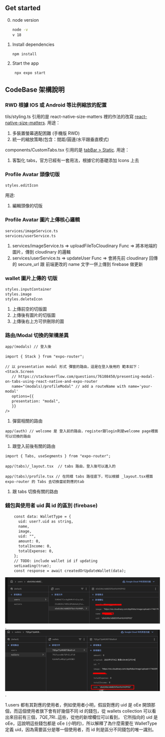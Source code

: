 ## Get started

0. node version

   ```bash
   node -v
   v 18
   ```

1. Install dependencies

   ```bash
   npm install
   ```

2. Start the app

   ```bash
    npx expo start
   ```

## CodeBase 架構說明

### RWD 根據 IOS 或 Android 等比例縮放的配置

tils/styling.ts 引用的是 react-native-size-matters 裡的作法的改寫
[react-native-size-matters](https://www.npmjs.com/package/react-native-size-matters).
用途：

1. 多裝置螢幕適配困難 (手機版 RWD)
2. 統一的縮放策略(包含：間距/圓邊/水平跟垂直模式)

components/CustomTabs.tsx 引用的是
[tabBar > Static](https://reactnavigation.org/docs/bottom-tab-navigator/).
用途：

1. 客製化 tabs，官方已經有一套用法，根據它的基礎添加 Icons 上去

### Profile Avatar 頭像切版

```
styles.editIcon
```

用途:

1. 編輯頭像的切版

### Profile Avatar 圖片上傳核心邏輯

```
services/imageService.ts
services/userService.ts
```

1. services/imageService.ts => uploadFileToCloudinary Func => 將本地端的圖片，傳到 cloudinary 的邏輯
2. services/userService.ts => updateUser Func => 會將先前 cloudinary 回傳的 secure_url 跟 前端更改的 name 文字一併上傳到 firebase 做更新

### wallet 圖片上傳的 切版

```
styles.inputContainer
styles.image
styles.deleteIcon
```

1. 上傳前空的切版圖
2. 上傳後有圖片的切版圖
3. 上傳後右上方可供刪除的圖

### 路由/Modal 切換的架構差異

```
app/(modals) // 登入後

import { Stack } from "expo-router";

// 以 presentation modal 形式 彈窗的路由，這是在登入後用的 範本如下：
<Stack.Screen
   // https://stackoverflow.com/questions/76108450/presenting-modal-on-tabs-using-react-native-and-expo-router
   name="(modals)/profileModal" // add a routeName with name='your-modal'
   options={{
   presentation: "modal",
   }}
/>

```

1. 彈窗相關的路由

```
app/(auth) // welcome 是 登入前的路由，register跟login則是welcome page裡面可以切換的路由
```

1. 跟登入前後有關的路由

```
import { Tabs, useSegments } from "expo-router";

app/(tabs)/_layout.tsx  // tabs 路由，登入後可以進入的

app/(tabs)/profile.tsx // 在同樣 tabs 路徑底下，可以根據 _layout.tsx裡面  expo-router 的 Tabs 去切換當前對應的tab
```

1. 跟 tabs 切換有關的路由

### 錢包與使用者 uid 與 id 的區別 (firebase)

```
    const data: WalletType = {
      uid: user?.uid as string,
      name,
      image,
      uid: "",
      amount: 0,
      totalIncome: 0,
      totalExpense: 0,
    };
    // TODO: include wallet id if updating
    setLoading(true);
    const response = await createdOrUpdateWallet(data);

```

![firebase users collections](https://github.com/Vic428-human/expense-tracker-app/blob/4ca4fced063cf7bb796e490f67724a596b5a43a6/assets/ReadmeImage/usersFirebase.jpg).
![firebase wallets collections](https://github.com/Vic428-human/expense-tracker-app/blob/4aa939aeba13cae5713bf23d9ce11f656c61e4de/assets/ReadmeImage/walletFirebase.jpg).

1.users 都有其對應的使用者，例如使用者小明，假設對應的 uid 是 oEe 開頭那個，而這個使用者旗下會有好幾個不同 id 的錢包，從 wallets collection 可以看出來目前有三個，7QE,7Rl..這些，從他的新增欄位可以看到，
它所指向的 uid 是 oEe，這說明這些錢包都是 oEe (小明的)，所以解釋了為什麼需要在 WalletType 定義 uid，因為需要區分是哪一個使用者，而 id 則是區分不同錢包的唯一識別。
